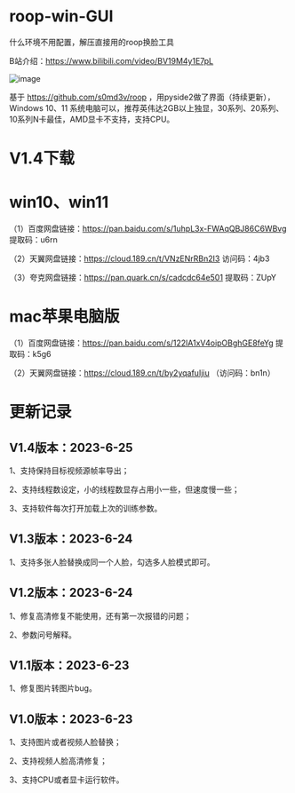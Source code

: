 # roop-win-GUI
什么环境不用配置，解压直接用的roop换脸工具

B站介绍：https://www.bilibili.com/video/BV19M4y1E7pL

 ![image](https://github.com/zhaoyun0071/roop-win-GUI/blob/main/ui.png)

基于 https://github.com/s0md3v/roop ，用pyside2做了界面（持续更新），Windows 10、11 系统电脑可以，推荐英伟达2GB以上独显，30系列、20系列、10系列N卡最佳，AMD显卡不支持，支持CPU。


# V1.4下载

# win10、win11

（1）百度网盘链接：https://pan.baidu.com/s/1uhpL3x-FWAqQBJ86C6WBvg 提取码：u6rn 

（2）天翼网盘链接：https://cloud.189.cn/t/VNzENrRBn2I3  访问码：4jb3

（3）夸克网盘链接：https://pan.quark.cn/s/cadcdc64e501 提取码：ZUpY

# mac苹果电脑版

（1）百度网盘链接：https://pan.baidu.com/s/122lA1xV4oipOBghGE8feYg  提取码：k5g6 

（2）天翼网盘链接：https://cloud.189.cn/t/by2yqafuIjiu  （访问码：bn1n）


# 更新记录
## V1.4版本：2023-6-25

1、支持保持目标视频源帧率导出；

2、支持线程数设定，小的线程数显存占用小一些，但速度慢一些；

3、支持软件每次打开加载上次的训练参数。

## V1.3版本：2023-6-24

1、支持多张人脸替换成同一个人脸，勾选多人脸模式即可。

## V1.2版本：2023-6-24

1、修复高清修复不能使用，还有第一次报错的问题；

2、参数问号解释。

## V1.1版本：2023-6-23

1、修复图片转图片bug。

## V1.0版本：2023-6-23

1、支持图片或者视频人脸替换；  

2、支持视频人脸高清修复；

3、支持CPU或者显卡运行软件。
